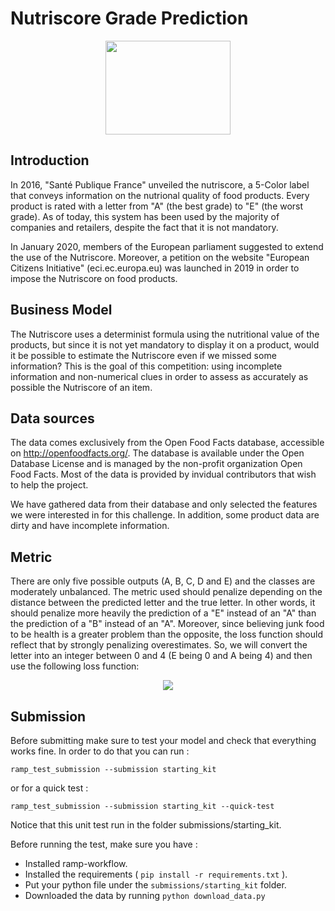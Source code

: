 # Nutriscore Grade Prediction

<p align="center">
	<img width="200px" height="150px" src="https://upload.wikimedia.org/wikipedia/commons/6/6e/Football_%28soccer_ball%29.svg" />
</p>

## Introduction

In 2016, "Santé Publique France" unveiled the nutriscore, a 5-Color label that conveys information on the nutrional quality of food products. Every product is rated with a letter from "A" (the best grade) to "E" (the worst grade). As of today, this system has been used by the majority of companies and retailers, despite the fact that it is not mandatory.

In January 2020, members of the European parliament suggested to extend the use of the Nutriscore. Moreover, a petition on the website "European Citizens Initiative" (eci.ec.europa.eu) was launched in 2019 in order to impose the Nutriscore on food products.


## Business Model

The Nutriscore uses a determinist formula using the nutritional value of the products, but since it is not yet mandatory to display it on a product, would it be possible to estimate the Nutriscore even if we missed some information? This is the goal of this competition: using incomplete information and non-numerical clues in order to assess as accurately as possible the Nutriscore of an item.

## Data sources

The data comes exclusively from the Open Food Facts database, accessible on http://openfoodfacts.org/. The database is available under the Open Database License and is managed by the non-profit organization Open Food Facts. Most of the data is provided by invidual contributors that wish to help the project.

We have gathered data from their database and only selected the features we were interested in for this challenge. In addition, some product data are dirty and have incomplete information.

## Metric
There are only five possible outputs (A, B, C, D and E) and the classes are moderately unbalanced. The metric used should penalize depending on the distance between the predicted letter and the true letter. In other words, it should penalize more heavily the prediction of a "E" instead of an "A" than the prediction of a "B" instead of an "A". Moreover, since believing junk food to be health is a greater problem than the opposite, the loss function should reflect that by strongly penalizing overestimates. So, we will convert the letter into an integer between 0 and 4 (E being 0 and A being 4) and then use the following loss function:


<p align="center">
	<img src="https://render.githubusercontent.com/render/math?math=L%28%5Chat%7B%5Ctheta%7D%2C%20%5Ctheta%29%20%3D%20%5Cmathbb%7BE%7D%5Cleft%5B%282f%5E%2B%28%5Chat%7B%5Ctheta%7D-%5Ctheta%20%29%29%5E2%20%2B%20%282f%5E%2B%28%5Ctheta-%5Chat%7B%5Ctheta%7D%29%29%5E%7B3%2F2%7D%5Cright%5D&mode=display" />
</p>

## Submission

Before submitting make sure to test your model and check that everything works fine. 
In order to do that you can run : 

`ramp_test_submission --submission starting_kit` 

or for a quick test : 

`ramp_test_submission --submission starting_kit --quick-test`


Notice that this unit test run in the folder submissions/starting_kit.

Before running the test, make sure you have :
* Installed ramp-workflow.
* Installed the requirements ( `pip install -r requirements.txt` ).
* Put your python file under the `submissions/starting_kit` folder.
* Downloaded the data by running `python download_data.py` 

 
